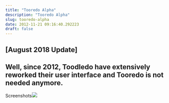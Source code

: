 ```yaml
---
title: "Tooredo Alpha"
description: "Tooredo Alpha"
slug: tooredo-alpha
date: 2012-11-21 09:16:40.292223
draft: false
---
```

## [August 2018 Update]

Well, since 2012, Toodledo have extensively reworked their user interface and Tooredo is not needed anymore.
---

Screenshots![](/images/tooredo3.png)

